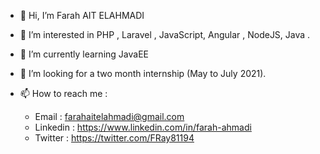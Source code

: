 - 👋 Hi, I’m Farah AIT ELAHMADI
- 👀 I’m interested in PHP , Laravel , JavaScript, Angular , NodeJS, Java .
- 🌱 I’m currently learning JavaEE 
- 💞️ I’m looking for a two month internship (May to July 2021).
- 📫 How to reach me :

  * Email    : farahaitelahmadi@gmail.com
  * Linkedin : https://www.linkedin.com/in/farah-ahmadi
  * Twitter  : https://twitter.com/FRay81194

<!---
Ray0Emma/Ray0Emma is a ✨ special ✨ repository because its `README.md` (this file) appears on your GitHub profile.
You can click the Preview link to take a look at your changes.
--->
